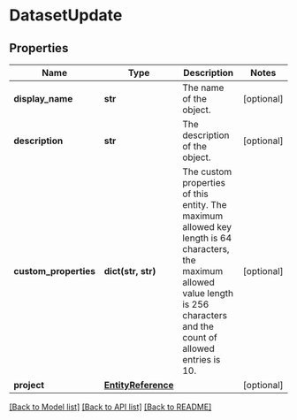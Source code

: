 # DatasetUpdate

## Properties
Name | Type | Description | Notes
------------ | ------------- | ------------- | -------------
**display_name** | **str** | The name of the object. | [optional] 
**description** | **str** | The description of the object. | [optional] 
**custom_properties** | **dict(str, str)** | The custom properties of this entity. The maximum allowed key length is 64 characters, the maximum  allowed value length is 256 characters and the count of allowed entries is 10. | [optional] 
**project** | [**EntityReference**](EntityReference.md) |  | [optional] 

[[Back to Model list]](../README.md#documentation-for-models) [[Back to API list]](../README.md#documentation-for-api-endpoints) [[Back to README]](../README.md)


